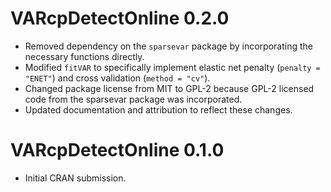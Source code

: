 # VARcpDetectOnline 0.2.0

* Removed dependency on the `sparsevar` package by incorporating the necessary functions directly.
* Modified `fitVAR` to specifically implement elastic net penalty (`penalty = "ENET"`) and cross validation (`method = "cv"`).
* Changed package license from MIT to GPL-2 because GPL-2 licensed code from the sparsevar package was incorporated.
* Updated documentation and attribution to reflect these changes.




# VARcpDetectOnline 0.1.0

* Initial CRAN submission.
